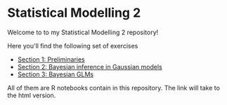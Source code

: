 # Statistical Modelling 2

Welcome to to my Statistical Modelling 2 repository!

Here you'll find the following set of exercises

- [Section 1: Preliminaries](https://mauriciogtec.github.io/statsmodelling2/exercise1/exercise1.nb.html)
- [Section 2: Bayesian inference in Gaussian models](https://mauriciogtec.github.io/statsmodelling2/exercise2/exercise2.nb.html)
- [Section 3: Bayesian GLMs](https://mauriciogtec.github.io/statsmodelling2/exercise2/exercise2.nb.html)

All of them are R notebooks contain in this repository. The link will take to the html version.